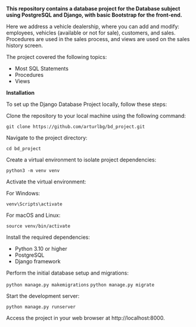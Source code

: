 **This repository contains a database project for the Database subject using PostgreSQL and Django, 
with basic Bootstrap for the front-end.**

Here we address a vehicle dealership, where you can add and modify: employees, vehicles (available or not for sale), customers, and sales.
Procedures are used in the sales process, and views are used on the sales history screen.

The project covered the following topics:
- Most SQL Statements
- Procedures
- Views

**Installation**

To set up the Django Database Project locally, follow these steps:

Clone the repository to your local machine using the following command:

```git clone https://github.com/arturlbg/bd_project.git```

Navigate to the project directory:

```cd bd_project```

Create a virtual environment to isolate project dependencies:

```python3 -m venv venv```

Activate the virtual environment:

For Windows:

```venv\Scripts\activate```

For macOS and Linux:

```source venv/bin/activate```

Install the required dependencies:

- Python 3.10 or higher
- PostgreSQL
- Django framework

Perform the initial database setup and migrations:

```python manage.py makemigrations```
```python manage.py migrate```

Start the development server:

```python manage.py runserver```

Access the project in your web browser at http://localhost:8000.
